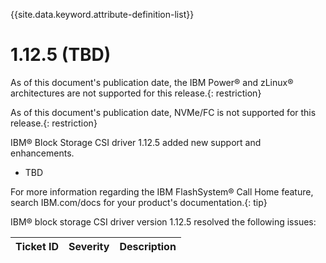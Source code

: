 
{{site.data.keyword.attribute-definition-list}}

# 1.12.5 (TBD)

As of this document's publication date, the IBM Power® and zLinux® architectures are not supported for this release.{: restriction}

As of this document's publication date, NVMe/FC is not supported for this release.{: restriction}

IBM® Block Storage CSI driver 1.12.5 added new support and enhancements.
- TBD

For more information regarding the IBM FlashSystem® Call Home feature, search IBM.com/docs for your product's documentation.{: tip}

IBM® block storage CSI driver version 1.12.5 resolved the following issues:

|Ticket ID|Severity|Description|
|---------|--------|-----------|
